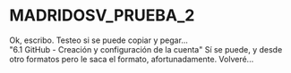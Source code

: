 # MADRIDOSV_PRUEBA_2
Ok, escribo. Testeo si se puede copiar y pegar...   
"6.1 GitHub - Creación y configuración de la cuenta"
Sí se puede, y desde otro formatos pero le saca el formato, afortunadamente. 
Volveré...

